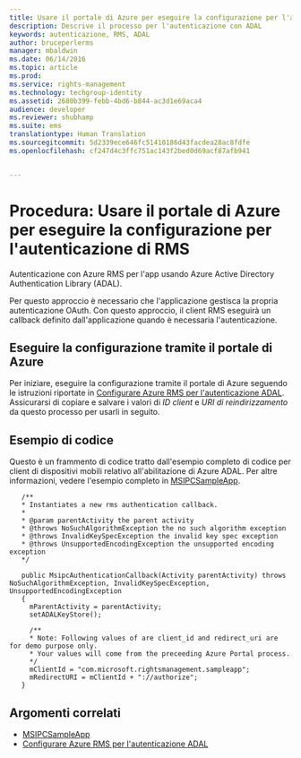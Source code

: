 ```yaml
---
title: Usare il portale di Azure per eseguire la configurazione per l'autenticazione di RMS | Azure RMS
description: Descrive il processo per l'autenticazione con ADAL
keywords: autenticazione, RMS, ADAL
author: bruceperlerms
manager: mbaldwin
ms.date: 06/14/2016
ms.topic: article
ms.prod: 
ms.service: rights-management
ms.technology: techgroup-identity
ms.assetid: 2680b399-febb-4bd6-b844-ac3d1e69aca4
audience: developer
ms.reviewer: shubhamp
ms.suite: ems
translationtype: Human Translation
ms.sourcegitcommit: 5d2339ece646fc51410186d43facdea28ac8fdfe
ms.openlocfilehash: cf247d4c3ffc751ac143f2bed0d69acf87afb941


---
```


# Procedura: Usare il portale di Azure per eseguire la configurazione per l'autenticazione di RMS

Autenticazione con Azure RMS per l'app usando Azure Active Directory Authentication Library (ADAL).

Per questo approccio è necessario che l'applicazione gestisca la propria autenticazione OAuth. Con questo approccio, il client RMS eseguirà un callback definito dall'applicazione quando è necessaria l'autenticazione.

## Eseguire la configurazione tramite il portale di Azure
Per iniziare, eseguire la configurazione tramite il portale di Azure seguendo le istruzioni riportate in [Configurare Azure RMS per l'autenticazione ADAL](adal-auth.md). Assicurarsi di copiare e salvare i valori di *ID client* e *URI di reindirizzamento* da questo processo per usarli in seguito.

## Esempio di codice
Questo è un frammento di codice tratto dall'esempio completo di codice per client di dispositivi mobili relativo all'abilitazione di Azure ADAL. Per altre informazioni, vedere l'esempio completo in [MSIPCSampleApp](https://github.com/AzureAD/rms-sdk-ui-for-android/tree/master/samples/MsipcSampleApp).

       /**
       * Instantiates a new rms authentication callback.
       *
       * @param parentActivity the parent activity
       * @throws NoSuchAlgorithmException the no such algorithm exception
       * @throws InvalidKeySpecException the invalid key spec exception
       * @throws UnsupportedEncodingException the unsupported encoding exception
       */

       public MsipcAuthenticationCallback(Activity parentActivity) throws NoSuchAlgorithmException, InvalidKeySpecException, UnsupportedEncodingException
       {
         mParentActivity = parentActivity;
         setADALKeyStore();

         /**
         * Note: Following values of are client_id and redirect_uri are for demo purpose only.
         * Your values will come from the preceeding Azure Portal process.
         */
         mClientId = "com.microsoft.rightsmanagement.sampleapp";
         mRedirectURI = mClientId + "://authorize";
       }


## Argomenti correlati

- [MSIPCSampleApp](https://github.com/AzureAD/rms-sdk-ui-for-android/tree/master/samples/MsipcSampleApp)
- [Configurare Azure RMS per l'autenticazione ADAL](adal-auth.md)



<!--HONumber=Aug16_HO4-->


